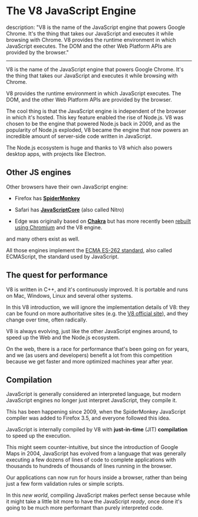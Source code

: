 





# The V8 JavaScript Engine

description: "V8 is the name of the JavaScript engine that powers Google Chrome. It's the thing that takes our JavaScript and executes it while browsing with Chrome. V8 provides the runtime environment in which JavaScript executes. The DOM and the other Web Platform APIs are provided by the browser."

---



V8 is the name of the JavaScript engine that powers Google Chrome. It's the thing that takes our JavaScript and executes it while browsing with Chrome.



V8 provides the runtime environment in which JavaScript executes. The DOM, and the other Web Platform APIs are provided by the browser.



The cool thing is that the JavaScript engine is independent of the browser in which it's hosted. This key feature enabled the rise of Node.js. V8 was chosen to be the engine that powered Node.js back in 2009, and as the popularity of Node.js exploded, V8 became the engine that now powers an incredible amount of server-side code written in JavaScript.



The Node.js ecosystem is huge and thanks to V8 which also powers desktop apps, with projects like Electron.



## Other JS engines



Other browsers have their own JavaScript engine:



* Firefox has [**SpiderMonkey**](https://spidermonkey.dev)

* Safari has [**JavaScriptCore**](https://developer.apple.com/documentation/javascriptcore) (also called Nitro)

* Edge was originally based on [**Chakra**](https://github.com/Microsoft/ChakraCore) but has more recently been [rebuilt using Chromium](https://support.microsoft.com/en-us/help/4501095/download-the-new-microsoft-edge-based-on-chromium) and the V8 engine.



and many others exist as well.



All those engines implement the [ECMA ES-262 standard](https://www.ecma-international.org/publications/standards/Ecma-262.htm), also called ECMAScript, the standard used by JavaScript.



## The quest for performance



V8 is written in C++, and it's continuously improved. It is portable and runs on Mac, Windows, Linux and several other systems.



In this V8 introduction, we will ignore the implementation details of V8: they can be found on more authoritative sites (e.g. the [V8 official site](https://v8.dev/)), and they change over time, often radically.



V8 is always evolving, just like the other JavaScript engines around, to speed up the Web and the Node.js ecosystem.



On the web, there is a race for performance that's been going on for years, and we (as users and developers) benefit a lot from this competition because we get faster and more optimized machines year after year.



## Compilation



JavaScript is generally considered an interpreted language, but modern JavaScript engines no longer just interpret JavaScript, they compile it.



This has been happening since 2009, when the SpiderMonkey JavaScript compiler was added to Firefox 3.5, and everyone followed this idea.



JavaScript is internally compiled by V8 with **just-in-time** (JIT) **compilation** to speed up the execution.



This might seem counter-intuitive, but since the introduction of Google Maps in 2004, JavaScript has evolved from a language that was generally executing a few dozens of lines of code to complete applications with thousands to hundreds of thousands of lines running in the browser.



Our applications can now run for hours inside a browser, rather than being just a few form validation rules or simple scripts.



In this _new world_, compiling JavaScript makes perfect sense because while it might take a little bit more to have the JavaScript _ready_, once done it's going to be much more performant than purely interpreted code.

